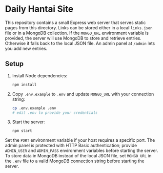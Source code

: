 # Daily Hantai Site

This repository contains a small Express web server that serves static pages from this directory. Links can be stored either in a local `links.json` file or in a MongoDB collection. If the `MONGO_URL` environment variable is provided, the server will use MongoDB to store and retrieve entries. Otherwise it falls back to the local JSON file. An admin panel at `/admin` lets you add new entries.

## Setup

1. Install Node dependencies:
   ```bash
   npm install
   ```
2. Copy `.env.example` to `.env` and update `MONGO_URL` with your connection string:
   ```bash
   cp .env.example .env
   # edit .env to provide your credentials
   ```
3. Start the server:
   ```bash
   npm start
   ```

Set the `PORT` environment variable if your host requires a specific port. The admin panel is protected with HTTP Basic authentication; provide `ADMIN_USER` and `ADMIN_PASS` environment variables before starting the server.
To store data in MongoDB instead of the local JSON file, set `MONGO_URL` in the `.env` file to a valid MongoDB connection string before starting the server.
